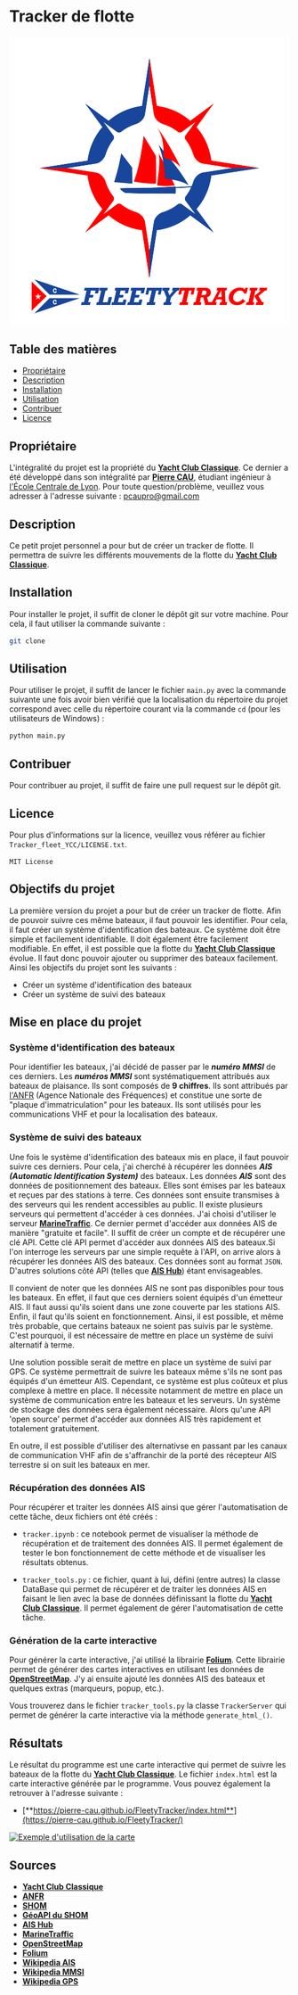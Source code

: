 # Tracker de flotte

<!-- on met le logo en haut de la page -->
![Logo](Tracker_fleet_YCC/images/Logo_FleetyTrack/BG_blanc75/Logo_fleetytrack_txt_V_BGW75.svg)

## Table des matières

- [Propriétaire](#propriétaire)
- [Description](#description)
- [Installation](#installation)
- [Utilisation](#utilisation)
- [Contribuer](#contribuer)
- [Licence](#licence)

## Propriétaire

L'intégralité du projet est la propriété du [**Yacht Club Classique**](https://www.yachtclubclassique.com/).
Ce dernier a été développé dans son intégralité par [**Pierre CAU**](
https://www.linkedin.com/in/pierre-cau), étudiant ingénieur à [l'École Centrale de Lyon](https://www.ec-lyon.fr/).
Pour toute question/problème, veuillez vous adresser à l'adresse suivante : [pcaupro@gmail.com](mailto:pcaupro@gmail.com)

## Description

Ce petit projet personnel a pour but de créer un tracker de flotte. Il permettra de suivre les différents mouvements de la flotte du [**Yacht Club Classique**](https://www.yachtclubclassique.com/).

## Installation

Pour installer le projet, il suffit de cloner le dépôt git sur votre machine. Pour cela, il faut utiliser la commande suivante :

```bash
git clone
```

## Utilisation

Pour utiliser le projet, il suffit de lancer le fichier `main.py` avec la commande suivante une fois avoir bien vérifié que la localisation du répertoire du projet correspond avec celle du répertoire courant via la commande `cd` (pour les utilisateurs de Windows) :

```bash
python main.py
```

## Contribuer

Pour contribuer au projet, il suffit de faire une pull request sur le dépôt git.

## Licence

Pour plus d'informations sur la licence, veuillez vous référer au fichier `Tracker_fleet_YCC/LICENSE.txt`.

``` text
MIT License
```

## Objectifs du projet

La première version du projet a pour but de créer un tracker de flotte. Afin de pouvoir suivre ces même bateaux, il faut pouvoir les identifier. Pour cela, il faut créer un système d'identification des bateaux. Ce système doit être simple et facilement identifiable. Il doit également être facilement modifiable. En effet, il est possible que la flotte du [**Yacht Club Classique**](https://www.yachtclubclassique.com/) évolue. Il faut donc pouvoir ajouter ou supprimer des bateaux facilement.
Ainsi les objectifs du projet sont les suivants :

- Créer un système d'identification des bateaux
- Créer un système de suivi des bateaux

## Mise en place du projet

### Système d'identification des bateaux

Pour identifier les bateaux, j'ai décidé de passer par le ***numéro MMSI*** de ces derniers. Les ***numéros MMSI*** sont systématiquement attribués aux bateaux de plaisance. Ils sont composés de **9 chiffres**. Ils sont attribués par [l'ANFR](https://www.anfr.fr/) (Agence Nationale des Fréquences) et constitue une sorte de "plaque d'immatriculation" pour les bateaux. Ils sont utilisés pour les communications VHF et pour la localisation des bateaux.

### Système de suivi des bateaux

Une fois le système d'identification des bateaux mis en place, il faut pouvoir suivre ces derniers. Pour cela, j'ai cherché à récupérer les données ***AIS (Automatic Identification System)*** des bateaux. Les données ***AIS*** sont des données de positionnement des bateaux. Elles sont émises par les bateaux et reçues par des stations à terre. Ces données sont ensuite transmises à des serveurs qui les rendent accessibles au public. Il existe plusieurs serveurs qui permettent d'accéder à ces données. J'ai choisi d'utiliser le serveur [**MarineTraffic**](https://www.marinetraffic.com/). Ce dernier permet d'accéder aux données AIS de manière "gratuite et facile". Il suffit de créer un compte et de récupérer une clé API. Cette clé API permet d'accéder aux données AIS des bateaux.Si l'on interroge les serveurs par une simple requête à l'API, on arrive alors à récupérer les données AIS des bateaux. Ces données sont au format `JSON`.
D'autres solutions côté API (telles que [**AIS Hub**](https://www.aishub.net/)) étant envisageables.

Il convient de noter que les données AIS ne sont pas disponibles pour tous les bateaux. En effet, il faut que ces derniers soient équipés d'un émetteur AIS. Il faut aussi qu'ils soient dans une zone couverte par les stations AIS. Enfin, il faut qu'ils soient en fonctionnement. Ainsi, il est possible, et même très probable, que certains bateaux ne soient pas suivis par le système. C'est pourquoi, il est nécessaire de mettre en place un système de suivi alternatif à terme.

Une solution possible serait de mettre en place un système de suivi par GPS. Ce système permettrait de suivre les bateaux même s'ils ne sont pas équipés d'un émetteur AIS. Cependant, ce système est plus coûteux et plus complexe à mettre en place. Il nécessite notamment de mettre en place un système de communication entre les bateaux et les serveurs. Un système de stockage des données sera également nécessaire. Alors qu'une API 'open source' permet d'accéder aux données AIS très rapidement et totalement gratuitement.

En outre, il est possible d'utiliser des alternativse en passant par les canaux de communication VHF afin de s'affranchir de la porté des récepteur AIS terrestre si on suit les bateaux en mer. 

### Récupération des données AIS

Pour récupérer et traiter les données AIS ainsi que gérer l'automatisation de cette tâche, deux fichiers ont été créés :

- `tracker.ipynb` : ce notebook permet de visualiser la méthode de récupération et de traitement des données AIS. Il permet également de tester le bon fonctionnement de cette méthode et de visualiser les résultats obtenus.

- `tracker_tools.py` : ce fichier, quant à lui, défini (entre autres) la classe DataBase qui permet de récupérer et de traiter les données AIS en faisant le lien avec la base de données définissant la flotte du [**Yacht Club Classique**](https://www.yachtclubclassique.com/). Il permet également de gérer l'automatisation de cette tâche.

### Génération de la carte interactive 

Pour générer la carte interactive, j'ai utilisé la librairie [**Folium**](https://python-visualization.github.io/folium/). Cette librairie permet de générer des cartes interactives en utilisant les données de [**OpenStreetMap**](https://www.openstreetmap.org/). J'y ai ensuite ajouté les données AIS des bateaux et quelques extras (marqueurs, popup, etc.).

Vous trouverez dans le fichier `tracker_tools.py` la classe `TrackerServer` qui permet de générer la carte interactive via la méthode `generate_html_()`.

## Résultats

Le résultat du programme est une carte interactive qui permet de suivre les bateaux de la flotte du [**Yacht Club Classique**](https://www.yachtclubclassique.com/). Le fichier `index.html` est la carte interactive générée par le programme. Vous pouvez également la retrouver à l'adresse suivante :

- [**https://pierre-cau.github.io/FleetyTracker/index.html**](https://pierre-cau.github.io/FleetyTracker/)


[![Exemple d'utilisation de la carte](https://github.com/pierre-cau/YCC_fleet_tracker/blob/main/Tracker_fleet_YCC/images/play_tuto.png)](https://youtu.be/e5CfFEt8en8)

## Sources

- [**Yacht Club Classique**](https://www.yachtclubclassique.com/)
- [**ANFR**](https://www.anfr.fr/)
- [**SHOM**](https://www.shom.fr/)
- [**GéoAPI du SHOM**](https://geoapi.fr/shomgt/tile.php)
- [**AIS Hub**](https://www.aishub.net/)
- [**MarineTraffic**](https://www.marinetraffic.com/)
- [**OpenStreetMap**](https://www.openstreetmap.org/)
- [**Folium**](https://python-visualization.github.io/folium/)
- [**Wikipedia AIS**](https://fr.wikipedia.org/wiki/Automatic_Identification_System)
- [**Wikipedia MMSI**](https://fr.wikipedia.org/wiki/Maritime_Mobile_Service_Identity)
- [**Wikipedia GPS**](https://fr.wikipedia.org/wiki/Syst%C3%A8me_de_positionnement_par_satellites)


